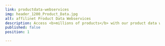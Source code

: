 ```yaml
---
link: productdata-webservices
img: header_1200_Product_Data.jpg
alt: affilinet Product Data Webservices
description: Access <b>millions of products</b> with our product data webservices. Search for products, get product details, get a list of all accessible shops and their offers, and much more. 
published: false
position: 1

---
```

